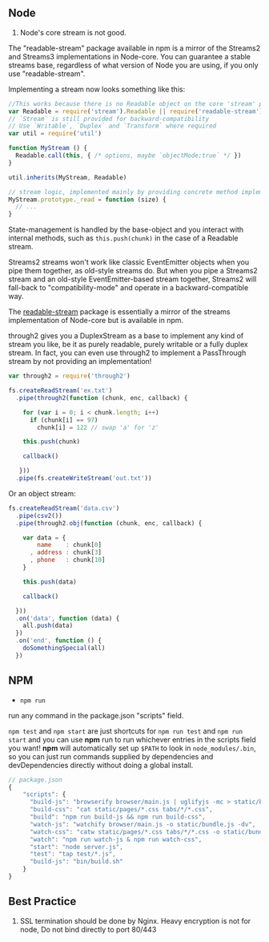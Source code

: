 ## Node

1. Node's core stream is not good.

The "readable-stream" package available in npm is a mirror of the Streams2 and Streams3 implementations in Node-core. You can guarantee a stable streams base, regardless of what version of Node you are using, if you only use "readable-stream".

Implementing a stream now looks something like this:

```js
//This works because there is no Readable object on the core 'stream' package in 0.8 and prior, so if you are running on an older version of Node it skips straight to the "readable-stream" package to get the required implementation.
var Readable = require('stream').Readable || require('readable-stream').Readable;
// `Stream` is still provided for backward-compatibility
// Use `Writable`, `Duplex` and `Transform` where required
var util = require('util')

function MyStream () {
  Readable.call(this, { /* options, maybe `objectMode:true` */ })
}

util.inherits(MyStream, Readable)

// stream logic, implemented mainly by providing concrete method implementations:
MyStream.prototype._read = function (size) {
  // ...
}
```

State-management is handled by the base-object and you interact with internal methods, such as `this.push(chunk)` in the case of a Readable stream.

Streams2 streams won't work like classic EventEmitter objects when you pipe them together, as old-style streams do. But when you pipe a Streams2 stream and an old-style EventEmitter-based stream together, Streams2 will fall-back to "compatibility-mode" and operate in a backward-compatible way.

The [readable-stream](https://github.com/iojs/readable-stream) package is essentially a mirror of the streams implementation of Node-core but is available in npm.

through2 gives you a DuplexStream as a base to implement any kind of stream you like, be it as purely readable, purely writable or a fully duplex stream. In fact, you can even use through2 to implement a PassThrough stream by not providing an implementation!

```js
var through2 = require('through2')

fs.createReadStream('ex.txt')
  .pipe(through2(function (chunk, enc, callback) {

    for (var i = 0; i < chunk.length; i++)
      if (chunk[i] == 97)
        chunk[i] = 122 // swap 'a' for 'z'

    this.push(chunk)

    callback()

   }))
  .pipe(fs.createWriteStream('out.txt'))
```

Or an object stream:

```js
fs.createReadStream('data.csv')
  .pipe(csv2())
  .pipe(through2.obj(function (chunk, enc, callback) {

    var data = {
        name    : chunk[0]
      , address : chunk[3]
      , phone   : chunk[10]
    }

    this.push(data)

    callback()

  }))
  .on('data', function (data) {
    all.push(data)
  })
  .on('end', function () {
    doSomethingSpecial(all)
  })
```

## NPM

- `npm run`

run any command in the package.json "scripts" field.

`npm test` and `npm start` are just shortcuts for `npm run test` and `npm run start` and you can use **npm** run to run whichever entries in the scripts field you want! **npm** will automatically set up `$PATH` to look in `node_modules/.bin`, so you can just run commands supplied by dependencies and devDependencies directly without doing a global install.

```js
// package.json
{
    "scripts": {
      "build-js": "browserify browser/main.js | uglifyjs -mc > static/bundle.js",
      "build-css": "cat static/pages/*.css tabs/*/*.css",
      "build": "npm run build-js && npm run build-css",
      "watch-js": "watchify browser/main.js -o static/bundle.js -dv",
      "watch-css": "catw static/pages/*.css tabs/*/*.css -o static/bundle.css -v",
      "watch": "npm run watch-js & npm run watch-css",
      "start": "node server.js",
      "test": "tap test/*.js",
      "build-js": "bin/build.sh"
    }
}
```

## Best Practice

1. SSL termination should be done by Nginx. Heavy encryption is not for node, Do not bind directly to port 80/443
